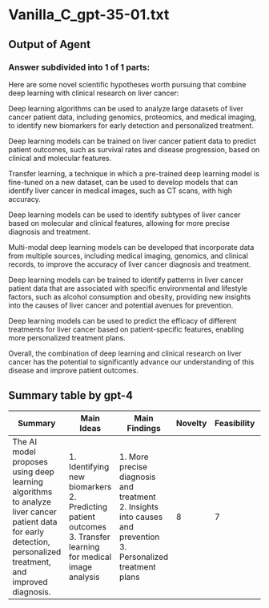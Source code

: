 # Vanilla_C_gpt-35-01.txt
## Output of Agent
### Answer subdivided into 1 of 1 parts:
Here are some novel scientific hypotheses worth pursuing that combine deep learning with clinical research on liver cancer:

Deep learning algorithms can be used to analyze large datasets of liver cancer patient data, including genomics, proteomics, and medical imaging, to identify new biomarkers for early detection and personalized treatment.

Deep learning models can be trained on liver cancer patient data to predict patient outcomes, such as survival rates and disease progression, based on clinical and molecular features.

Transfer learning, a technique in which a pre-trained deep learning model is fine-tuned on a new dataset, can be used to develop models that can identify liver cancer in medical images, such as CT scans, with high accuracy.

Deep learning models can be used to identify subtypes of liver cancer based on molecular and clinical features, allowing for more precise diagnosis and treatment.

Multi-modal deep learning models can be developed that incorporate data from multiple sources, including medical imaging, genomics, and clinical records, to improve the accuracy of liver cancer diagnosis and treatment.

Deep learning models can be trained to identify patterns in liver cancer patient data that are associated with specific environmental and lifestyle factors, such as alcohol consumption and obesity, providing new insights into the causes of liver cancer and potential avenues for prevention.

Deep learning models can be used to predict the efficacy of different treatments for liver cancer based on patient-specific features, enabling more personalized treatment plans.

Overall, the combination of deep learning and clinical research on liver cancer has the potential to significantly advance our understanding of this disease and improve patient outcomes.
## Summary table by gpt-4
| Summary | Main Ideas | Main Findings | Novelty | Feasibility | Correctness |
|---------|------------|---------------|---------|-------------|-------------|
| The AI model proposes using deep learning algorithms to analyze liver cancer patient data for early detection, personalized treatment, and improved diagnosis. | 1. Identifying new biomarkers<br>2. Predicting patient outcomes<br>3. Transfer learning for medical image analysis | 1. More precise diagnosis and treatment<br>2. Insights into causes and prevention<br>3. Personalized treatment plans | 8 | 7 | 9 |

